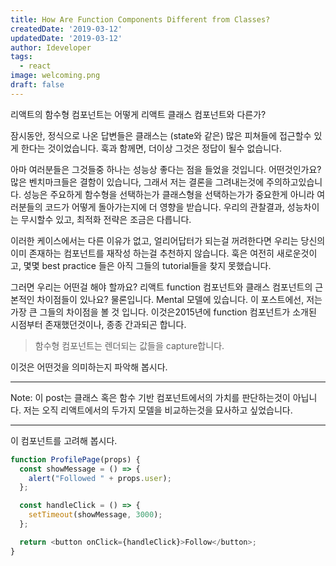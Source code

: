 ```yaml
---
title: How Are Function Components Different from Classes?
createdDate: '2019-03-12'
updatedDate: '2019-03-12'
author: Ideveloper
tags:
  - react
image: welcoming.png
draft: false
---
```


리액트의 함수형 컴포넌트는 어떻게 리액트 클래스 컴포넌트와 다른가?

잠시동안, 정식으로 나온 답변들은 클래스는 (state와 같은) 많은 피쳐들에 접근할수 있게 한다는 것이었습니다. 훅과 함께면, 더이상 그것은 정답이 될수 없습니다.

아마 여러분들은 그것들중 하나는 성능상 좋다는 점을 들었을 것입니다. 어떤것인가요? 많은 벤치마크들은 결함이 있습니다, 그래서 저는 결론을 그려내는것에 주의하고있습니다. 성능은 주요하게 함수형을 선택하는가 클래스형을 선택하는가가 중요한게 아니라 여러분들의 코드가 어떻게 돌아가는지에 더 영향을 받습니다. 우리의 관찰결과, 성능차이는 무시할수 있고, 최적화 전략은 조금은 다릅니다.

이러한 케이스에서는 다른 이유가 없고, 얼리어답터가 되는걸 꺼려한다면 우리는 당신의 이미 존재하는 컴포넌트를 재작성 하는걸 추천하지 않습니다. 훅은 여전히 새로운것이고, 몇몇 best practice 들은 아직 그들의 tutorial들을 찾지 못했습니다.

그러면 우리는 어떤걸 해야 할까요? 리액트 function 컴포넌트와 클래스 컴포넌트의 근본적인 차이점들이 있나요? 물론입니다. Mental 모델에 있습니다. 이 포스트에선, 저는 가장 큰 그들의 차이점을 볼 것 입니다. 이것은2015년에 function 컴포넌트가 소개된 시점부터 존재했던것이나, 종종 간과되곤 합니다.

> 함수형 컴포넌트는 렌더되는 값들을 capture합니다.

이것은 어떤것을 의미하는지 파악해 봅시다.

* * *

Note: 이 post는 클래스 혹은 함수 기반 컴포넌트에서의 가치를 판단하는것이 아닙니다. 저는 오직 리액트에서의 두가지 모델을 비교하는것을 묘사하고 싶었습니다.

* * *

이 컴포넌트를 고려해 봅시다.

```javascript
function ProfilePage(props) {
  const showMessage = () => {
    alert("Followed " + props.user);
  };

  const handleClick = () => {
    setTimeout(showMessage, 3000);
  };

  return <button onClick={handleClick}>Follow</button>;
}
```

